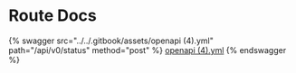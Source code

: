 # Route Docs



{% swagger src="../../.gitbook/assets/openapi (4).yml" path="/api/v0/status" method="post" %}
[openapi (4).yml](<../../.gitbook/assets/openapi (4).yml>)
{% endswagger %}
